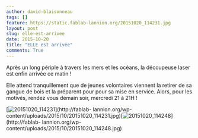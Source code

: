 ```yaml
---
author: david-blaisonneau
tags: []
feature: https://static.fablab-lannion.org/20151020_114231.jpg
layout: post
slug: elle-est-arrivee
date: 2015-10-20
title: "ELLE est arrivée"
comments: True
---
```

Après un long périple à travers les mers et les océans, la découpeuse laser
est enfin arrivée ce matin !

Elle attend tranquillement que de jeunes volontaires viennent la retirer de sa
gangue de bois et la préparent pour pour sa mise en service. Alors, pour les
motivés, rendez vous demain soir, mercredi 21 à 21H !

[![20151020_114231](https://static.fablab-lannion.org/20151020_114231-150x150.jpg)](http://fablab-
lannion.org/wp-
content/uploads/2015/10/20151020_114231.jpg)[![20151020_114248](https://static.fablab-lannion.org/20151020_114248-150x150.jpg)](http://fablab-
lannion.org/wp-content/uploads/2015/10/20151020_114248.jpg)



